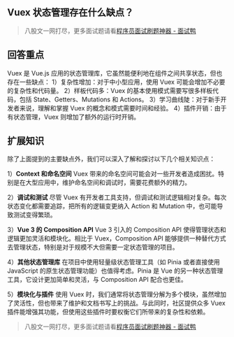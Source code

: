 ## Vuex 状态管理存在什么缺点？
> 八股文一网打尽，更多面试题请看[程序员面试刷题神器 - 面试鸭](https://www.mianshiya.com/)

## 回答重点
Vuex 是 Vue.js 应用的状态管理库，它虽然能便利地在组件之间共享状态，但也存在一些缺点：
1）复杂性增加：对于中小型应用，使用 Vuex 可能会增加不必要的复杂性和代码量。
2）样板代码多：Vuex 的基本使用模式需要写很多样板代码，包括 State、Getters、Mutations 和 Actions。
3）学习曲线陡：对于新手开发者来说，理解和掌握 Vuex 的概念和模式需要时间和经验。
4）插件开销：由于有状态管理，Vuex 则增加了额外的运行时开销。

## 扩展知识
除了上面提到的主要缺点外，我们可以深入了解和探讨以下几个相关知识点：

1）**Context 和命名空间**
   Vuex 带来的命名空间可能会对一些开发者造成困扰。特别是在大型应用中，维护命名空间和调试时，需要花费额外的精力。

2）**调试和测试**
   尽管 Vuex 有开发者工具支持，但调试和测试逻辑相对复杂。每次状态变化都需要追踪，把所有的逻辑变更纳入 Action 和 Mutation 中，也可能导致测试变得繁琐。

3）**Vue 3 的 Composition API**
   Vue 3 引入的 Composition API 使得管理状态和逻辑更加灵活和模块化。相比于 Vuex，Composition API 能够提供一种替代方式去管理状态，特别是对于规模不大但需要一定状态管理的项目。

4）**其他状态管理库**
   在项目中使用轻量级状态管理工具（如 Pinia 或者直接使用 JavaScript 的原生状态管理功能）也值得考虑。Pinia 是 Vue 的另一种状态管理工具，它设计更加简单和灵活，与 Composition API 配合也更佳。

5）**模块化与插件**
   使用 Vuex 时，我们通常将状态管理分解为多个模块，虽然增加了灵活性，但也带来了维护和文档书写上的挑战。与此同时，社区提供众多 Vuex 插件能增强其功能，但使用这些插件时要权衡它们所带来的复杂性和依赖。



> 八股文一网打尽，更多面试题请看[程序员面试刷题神器 - 面试鸭](https://www.mianshiya.com/)